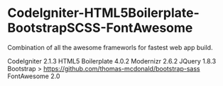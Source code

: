 CodeIgniter-HTML5Boilerplate-BootstrapSCSS-FontAwesome
======================================================

Combination of all the awesome frameworls for fastest web app build.

CodeIgniter 2.1.3
HTML5 Boilerplate 4.0.2
Modernizr 2.6.2
JQuery 1.8.3
Bootstrap > https://github.com/thomas-mcdonald/bootstrap-sass
FontAwesome 2.0
